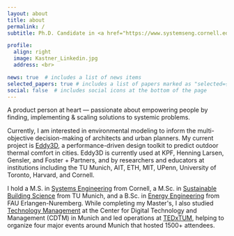 ```yaml
---
layout: about
title: about
permalink: /
subtitle: Ph.D. Candidate in <a href="https://www.systemseng.cornell.edu/se/programs/systems-phd">Systems Science and Engineering</a> - Cornell University

profile:
  align: right
  image: Kastner_Linkedin.jpg
  address: <br>

news: true  # includes a list of news items
selected_papers: true # includes a list of papers marked as "selected={true}"
social: false  # includes social icons at the bottom of the page
---
```


A product person at heart &mdash; passionate about empowering people by finding, implementing & scaling solutions to systemic problems.

Currently, I am interested in environmental modeling to inform the multi-objective decision-making of architects and urban planners. My current project is [Eddy3D](https://www.eddy3d.com), a performance-driven design toolkit to predict outdoor thermal comfort in cities.
Eddy3D is currently used at KPF, Henning Larsen, Gensler, and Foster + Partners, and by researchers and educators at institutions including the TU Munich, AIT, ETH, MIT, UPenn, University of Toronto, Harvard, and Cornell.

I hold a M.S. in [Systems Engineering](https://www.systemseng.cornell.edu/se/programs/systems-ms-degree) from Cornell, a M.Sc. in [Sustainable Building Science](https://www.cee.ed.tum.de/en/enpb/study-and-teaching/study-programs/resource-efficient-and-sustainable-building/) from TU Munich, and a B.Sc. in [Energy Engineering](https://www.et.studium.fau.de) from FAU Erlangen-Nuremberg. While completing my Master's, I also studied [Technology Management](https://www.cdtm.de/cdtm_team/patrick-kastner/) at the Center for Digital Technology and Management (CDTM) in Munich and led operations at [TEDxTUM](https://www.tedxtum.com/), helping to organize four major events around Munich that hosted 1500+ attendees.
